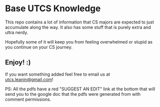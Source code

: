 # Base UTCS Knowledge

This repo contains a lot of information that CS majors are expected to just accumulate along the way. It also has some stuff that is purely extra and ultra nerdy. 

Hopefully some of it will keep you from feeling overwhelmed or stupid as you continue on your CS journey.

## Enjoy! :)

If you want something added feel free to email us at utcs.leanin@gmail.com!

PS: All the pdfs have a red "SUGGEST AN EDIT" link at the bottom that will send you to the google doc that the pdfs were generated from with comment permissions. 
